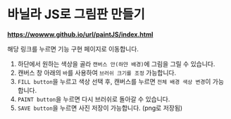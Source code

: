 # 바닐라 JS로 그림판 만들기

**https://wowww.github.io/url/paintJS/index.html**  

해당 링크를 누르면 기능 구현 페이지로 이동합니다.   

1. 하단에서 원하는 색상을 골라 `캔버스 안(하얀 배경)`에 그림을 그릴 수 있습니다.
2. 캔버스 창 아래의 `바`를 사용하여 `브러쉬 크기를 조정` 가능합니다. 
3. `FILL button`을 누르고 색상 선택 후, 캔버스를 누르면 `전체 배경 색상 변경`이 가능합니다.  
4. `PAINT button`을 누르면 다시 브러쉬로 돌아갈 수 있습니다.
5. `SAVE button`을 누르면 사진 저장이 가능합니다. (png로 저장됨) 